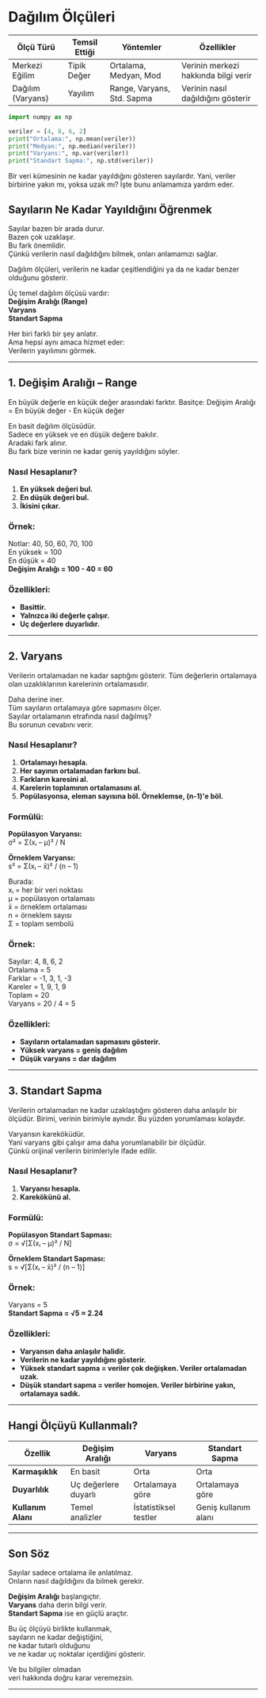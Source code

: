 # Dağılım Ölçüleri

| Ölçü Türü         | Temsil Ettiği | Yöntemler                  | Özellikler                           |
| ----------------- | ------------- | -------------------------- | ------------------------------------ |
| Merkezi Eğilim    | Tipik Değer   | Ortalama, Medyan, Mod      | Verinin merkezi hakkında bilgi verir |
| Dağılım (Varyans) | Yayılım       | Range, Varyans, Std. Sapma | Verinin nasıl dağıldığını gösterir   |

```python
import numpy as np

veriler = [4, 8, 6, 2]
print("Ortalama:", np.mean(veriler))
print("Medyan:", np.median(veriler))
print("Varyans:", np.var(veriler))
print("Standart Sapma:", np.std(veriler))

```

Bir veri kümesinin ne kadar yayıldığını gösteren sayılardır. Yani, veriler birbirine yakın mı, yoksa uzak mı? İşte bunu anlamamıza yardım eder.


## Sayıların Ne Kadar Yayıldığını Öğrenmek

Sayılar bazen bir arada durur.  
Bazen çok uzaklaşır.  
Bu fark önemlidir.  
Çünkü verilerin nasıl dağıldığını bilmek, onları anlamamızı sağlar.

Dağılım ölçüleri, verilerin ne kadar çeşitlendiğini ya da ne kadar benzer olduğunu gösterir.

Üç temel dağılım ölçüsü vardır:  
**Değişim Aralığı (Range)**  
**Varyans**  
**Standart Sapma**

Her biri farklı bir şey anlatır.  
Ama hepsi aynı amaca hizmet eder:  
Verilerin yayılımını görmek.

---

## 1. Değişim Aralığı – Range

En büyük değerle en küçük değer arasındaki farktır.
Basitçe:
Değişim Aralığı = En büyük değer - En küçük değer

En basit dağılım ölçüsüdür.  
Sadece en yüksek ve en düşük değere bakılır.  
Aradaki fark alınır.  
Bu fark bize verinin ne kadar geniş yayıldığını söyler.

### Nasıl Hesaplanır?

1. **En yüksek değeri bul.**  
2. **En düşük değeri bul.**  
3. **İkisini çıkar.**

### Örnek:

Notlar: 40, 50, 60, 70, 100  
En yüksek = 100  
En düşük = 40  
**Değişim Aralığı = 100 - 40 = 60**

### Özellikleri:

- **Basittir.**  
- **Yalnızca iki değerle çalışır.**  
- **Uç değerlere duyarlıdır.**

---

## 2. Varyans

Verilerin ortalamadan ne kadar saptığını gösterir.
Tüm değerlerin ortalamaya olan uzaklıklarının karelerinin ortalamasıdır.

Daha derine iner.  
Tüm sayıların ortalamaya göre sapmasını ölçer.  
Sayılar ortalamanın etrafında nasıl dağılmış?  
Bu sorunun cevabını verir.

### Nasıl Hesaplanır?

1. **Ortalamayı hesapla.**  
2. **Her sayının ortalamadan farkını bul.**  
3. **Farkların karesini al.**  
4. **Karelerin toplamının ortalamasını al.**
5. **Popülasyonsa, eleman sayısına böl. Örneklemse, (n-1)'e böl.**


### Formülü:

**Popülasyon Varyansı:**  
σ² = Σ(xᵢ – μ)² / N  

**Örneklem Varyansı:**  
s² = Σ(xᵢ – x̄)² / (n – 1)

Burada:  
xᵢ = her bir veri noktası  
μ = popülasyon ortalaması  
x̄ = örneklem ortalaması  
n = örneklem sayısı  
Σ = toplam sembolü

### Örnek:

Sayılar: 4, 8, 6, 2  
Ortalama = 5  
Farklar = -1, 3, 1, -3  
Kareler = 1, 9, 1, 9  
Toplam = 20  
Varyans = 20 / 4 = 5

### Özellikleri:

- **Sayıların ortalamadan sapmasını gösterir.**  
- **Yüksek varyans = geniş dağılım**  
- **Düşük varyans = dar dağılım**

---

## 3. Standart Sapma

Verilerin ortalamadan ne kadar uzaklaştığını gösteren daha anlaşılır bir ölçüdür.
Birimi, verinin birimiyle aynıdır. Bu yüzden yorumlaması kolaydır.

Varyansın kareköküdür.  
Yani varyans gibi çalışır ama daha yorumlanabilir bir ölçüdür.  
Çünkü orijinal verilerin birimleriyle ifade edilir.

### Nasıl Hesaplanır?

1. **Varyansı hesapla.**  
2. **Karekökünü al.**

### Formülü:

**Popülasyon Standart Sapması:**  
σ = √[Σ(xᵢ – μ)² / N]

**Örneklem Standart Sapması:**  
s = √[Σ(xᵢ – x̄)² / (n – 1)]

### Örnek:

Varyans = 5  
**Standart Sapma = √5 ≈ 2.24**

### Özellikleri:

- **Varyansın daha anlaşılır halidir.**  
- **Verilerin ne kadar yayıldığını gösterir.**  
- **Yüksek standart sapma = veriler çok değişken. Veriler ortalamadan uzak.**  
- **Düşük standart sapma = veriler homojen. Veriler birbirine yakın, ortalamaya sadık.**

---

## Hangi Ölçüyü Kullanmalı?

| Özellik | Değişim Aralığı | Varyans | Standart Sapma |
|--------|------------------|---------|----------------|
| **Karmaşıklık** | En basit | Orta | Orta |
| **Duyarlılık** | Uç değerlere duyarlı | Ortalamaya göre | Ortalamaya göre |
| **Kullanım Alanı** | Temel analizler | İstatistiksel testler | Geniş kullanım alanı |

---

## Son Söz

Sayılar sadece ortalama ile anlatılmaz.  
Onların nasıl dağıldığını da bilmek gerekir.

**Değişim Aralığı** başlangıçtır.  
**Varyans** daha derin bilgi verir.  
**Standart Sapma** ise en güçlü araçtır.

Bu üç ölçüyü birlikte kullanmak,  
sayıların ne kadar değiştiğini,  
ne kadar tutarlı olduğunu  
ve ne kadar uç noktalar içerdiğini gösterir.

Ve bu bilgiler olmadan  
veri hakkında doğru karar veremezsin.

---

